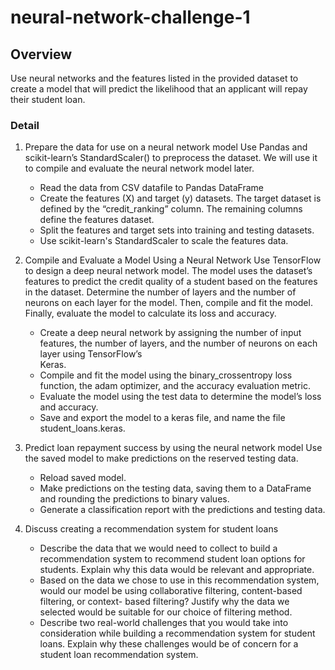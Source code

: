 # neural-network-challenge-1

## Overview ##
Use neural networks and the features listed in the provided dataset to create a model that will predict the likelihood that an applicant will repay their student loan.

### Detail ###
1. Prepare the data for use on a neural network model
     Use Pandas and scikit-learn’s StandardScaler() to preprocess the dataset. We will use it to compile and evaluate the neural network model later.
     - Read the data from CSV datafile to Pandas DataFrame
     - Create the features (X) and target (y) datasets. The target dataset is defined by the “credit_ranking” column. The remaining columns define the features 
        dataset.
     - Split the features and target sets into training and testing datasets.
     - Use scikit-learn's StandardScaler to scale the features data.

2. Compile and Evaluate a Model Using a Neural Network
     Use TensorFlow to design a deep neural network model. The model uses the dataset’s features to predict the credit quality of a student based on the features 
     in the dataset. Determine the number of layers and the number of neurons on each layer for the model. Then, compile and fit the model. Finally, evaluate the 
     model to calculate its loss and accuracy.
     - Create a deep neural network by assigning the number of input features, the number of layers, and the number of neurons on each layer using TensorFlow’s   
        Keras.
     - Compile and fit the model using the binary_crossentropy loss function, the adam optimizer, and the accuracy evaluation metric.
     - Evaluate the model using the test data to determine the model’s loss and accuracy.
     - Save and export the model to a keras file, and name the file student_loans.keras.

3. Predict loan repayment success by using the neural network model
     Use the saved model to make predictions on the reserved testing data.
     - Reload saved model.
     - Make predictions on the testing data, saving them to a DataFrame and rounding the predictions to binary values.
     - Generate a classification report with the predictions and testing data.

4. Discuss creating a recommendation system for student loans
     - Describe the data that we would need to collect to build a recommendation system to recommend student loan options for students. Explain why this data 
        would be relevant and appropriate.
     - Based on the data we chose to use in this recommendation system, would our model be using collaborative filtering, content-based filtering, or context- 
        based filtering? Justify why the data we selected would be suitable for our choice of filtering method.
     - Describe two real-world challenges that you would take into consideration while building a recommendation system for student loans. Explain why these 
        challenges would be of concern for a student loan recommendation system.
   
